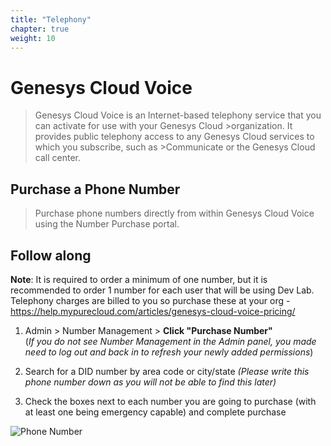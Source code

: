 ```yaml
---
title: "Telephony"
chapter: true
weight: 10
---
```



# Genesys Cloud Voice
>Genesys Cloud Voice is an Internet-based telephony service that you can activate for use with your Genesys Cloud >organization. It provides public telephony access to any Genesys Cloud services to which you subscribe, such as >Communicate or the Genesys Cloud call center. 


## Purchase a Phone Number

>Purchase phone numbers directly from within Genesys Cloud Voice using the Number Purchase portal.

## Follow along

**Note**: It is required to order a minimum of one number, but it is recommended to order 1 number for each user that will be using Dev Lab. Telephony charges are billed to you so purchase these at your org - https://help.mypurecloud.com/articles/genesys-cloud-voice-pricing/ 

1.	Admin > Number Management > **Click "Purchase Number"** <br>
	(_If you do not see Number Management in the Admin panel, you made need to log out and back in to refresh your newly added permissions_)
2.	Search for a DID number by area code or city/state _(Please write this phone number down as you will not be able to find this later)_

3.	Check the boxes next to each number you are going to purchase (with at least one being emergency capable) and complete purchase

![Phone Number](/images/PhoneNumber.jpg)